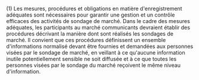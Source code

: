 (1) Les mesures, procédures et obligations en matière d'enregistrement adéquates sont nécessaires pour garantir une gestion et un contrôle efficaces des activités de sondage de marché. Dans le cadre des mesures adéquates, les participants au marché communicants devraient établir des procédures décrivant la manière dont sont réalisés les sondages de marché. Il convient que ces procédures définissent un ensemble d'informations normalisé devant être fournies et demandées aux personnes visées par le sondage de marché, en veillant à ce qu'aucune information inutile potentiellement sensible ne soit diffusée et à ce que toutes les personnes visées par le sondage du marché reçoivent le même niveau d'information.